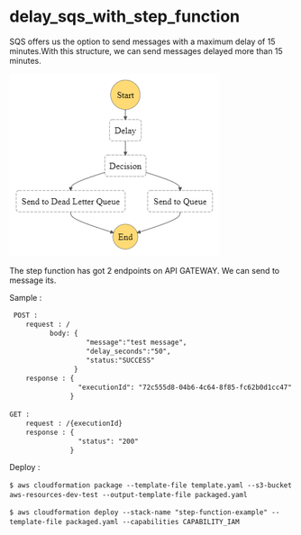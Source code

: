 ﻿# delay_sqs_with_step_function
 
 SQS offers us the option to send messages with a maximum delay of 15 minutes.With this structure, we can send messages delayed more than 15 minutes.

![](./stepfunctions_graph.png)


The step function has got 2 endpoints on API GATEWAY. We can send to message its.

Sample : 

     POST : 
        request : /  
              body: {
                       "message":"test message",
                       "delay_seconds":"50",
                       "status:"SUCCESS"
                    }
        response : {
                     "executionId": "72c555d8-04b6-4c64-8f85-fc62b0d1cc47"
                   }
                   
    GET : 
        request : /{executionId}
        response : {
                     "status": "200"
                   }

Deploy : 

`$ aws cloudformation package --template-file template.yaml --s3-bucket aws-resources-dev-test --output-template-file packaged.yaml`


`$ aws cloudformation deploy --stack-name "step-function-example" --template-file packaged.yaml --capabilities CAPABILITY_IAM`





